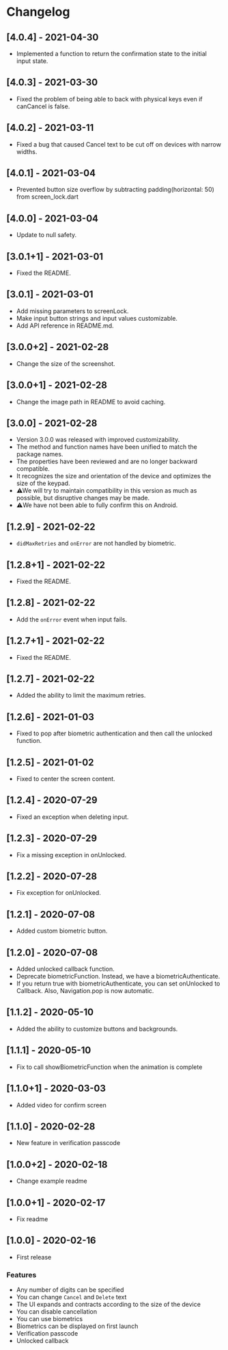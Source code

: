 # Changelog

## [4.0.4] - 2021-04-30

- Implemented a function to return the confirmation state to the initial input state.

## [4.0.3] - 2021-03-30

- Fixed the problem of being able to back with physical keys even if canCancel is false.

## [4.0.2] - 2021-03-11

- Fixed a bug that caused Cancel text to be cut off on devices with narrow widths.

## [4.0.1] - 2021-03-04

- Prevented button size overflow by subtracting padding(horizontal: 50) from screen_lock.dart

## [4.0.0] - 2021-03-04

- Update to null safety.

## [3.0.1+1] - 2021-03-01

- Fixed the README.

## [3.0.1] - 2021-03-01

- Add missing parameters to screenLock.
- Make input button strings and input values customizable.
- Add API reference in README.md.

## [3.0.0+2] - 2021-02-28

- Change the size of the screenshot.

## [3.0.0+1] - 2021-02-28

- Change the image path in README to avoid caching.

## [3.0.0] - 2021-02-28

- Version 3.0.0 was released with improved customizability.
- The method and function names have been unified to match the package names.
- The properties have been reviewed and are no longer backward compatible.
- It recognizes the size and orientation of the device and optimizes the size of the keypad.
- ⚠We will try to maintain compatibility in this version as much as possible, but disruptive changes may be made.
- ⚠️We have not been able to fully confirm this on Android.

## [1.2.9] - 2021-02-22

- `didMaxRetries` and `onError` are not handled by biometric.

## [1.2.8+1] - 2021-02-22

- Fixed the README.

## [1.2.8] - 2021-02-22

- Add the `onError` event when input fails.

## [1.2.7+1] - 2021-02-22

- Fixed the README.

## [1.2.7] - 2021-02-22

- Added the ability to limit the maximum retries.

## [1.2.6] - 2021-01-03

- Fixed to pop after biometric authentication and then call the unlocked function.

## [1.2.5] - 2021-01-02

- Fixed to center the screen content.

## [1.2.4] - 2020-07-29

- Fixed an exception when deleting input.

## [1.2.3] - 2020-07-29

- Fix a missing exception in onUnlocked.

## [1.2.2] - 2020-07-28

- Fix exception for onUnlocked.

## [1.2.1] - 2020-07-08

- Added custom biometric button.

## [1.2.0] - 2020-07-08

- Added unlocked callback function.
- Deprecate biometricFunction. Instead, we have a biometricAuthenticate.
- If you return true with biometricAuthenticate, you can set onUnlocked to Callback. Also, Navigation.pop is now automatic.

## [1.1.2] - 2020-05-10

- Added the ability to customize buttons and backgrounds.

## [1.1.1] - 2020-05-10

- Fix to call showBiometricFunction when the animation is complete

## [1.1.0+1] - 2020-03-03

- Added video for confirm screen

## [1.1.0] - 2020-02-28

- New feature in verification passcode

## [1.0.0+2] - 2020-02-18

- Change example readme

## [1.0.0+1] - 2020-02-17

- Fix readme

## [1.0.0] - 2020-02-16

- First release

### Features

- Any number of digits can be specified
- You can change `Cancel` and `Delete` text
- The UI expands and contracts according to the size of the device
- You can disable cancellation
- You can use biometrics
- Biometrics can be displayed on first launch
- Verification passcode
- Unlocked callback
